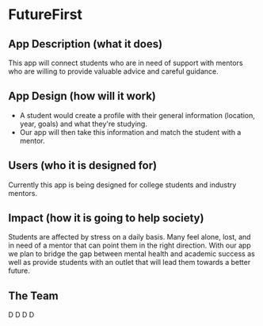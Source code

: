 # FutureFirst

## App Description (what it does)
This app will connect students who are in need of support with mentors who are willing to provide valuable advice and careful guidance.
## App Design (how will it work)
* A student would create a profile with their general information (location, year, goals) and what they're studying.
* Our app will then take this information and match the student with a mentor.
## Users (who it is designed for)
Currently this app is being designed for college students and industry mentors.
## Impact (how it is going to help society)
Students are affected by stress on a daily basis. Many feel alone, lost, and in need of a mentor that can point them in the right direction. With our app we plan to bridge the gap between mental health and academic success as well as provide students with an outlet that will lead them towards a better future.
## The Team
D
D
D
D
